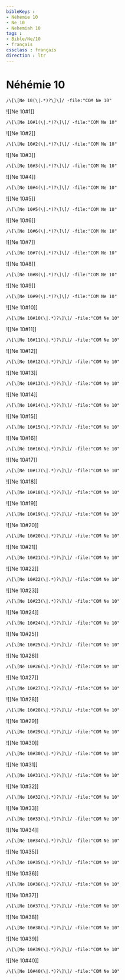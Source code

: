 ```yaml
---
bibleKeys : 
- Néhémie 10
- Ne 10
- Nehemiah 10
tags : 
- Bible/Ne/10
- français
cssclass : français
direction : ltr
---
```


# Néhémie 10

```query
/\[\[Ne 10(\|.*)?\]\]/ -file:"COM Ne 10"
```



![[Ne 10#1]]

```query
/\[\[Ne 10#1(\|.*)?\]\]/ -file:"COM Ne 10"
```

![[Ne 10#2]]

```query
/\[\[Ne 10#2(\|.*)?\]\]/ -file:"COM Ne 10"
```

![[Ne 10#3]]

```query
/\[\[Ne 10#3(\|.*)?\]\]/ -file:"COM Ne 10"
```

![[Ne 10#4]]

```query
/\[\[Ne 10#4(\|.*)?\]\]/ -file:"COM Ne 10"
```

![[Ne 10#5]]

```query
/\[\[Ne 10#5(\|.*)?\]\]/ -file:"COM Ne 10"
```

![[Ne 10#6]]

```query
/\[\[Ne 10#6(\|.*)?\]\]/ -file:"COM Ne 10"
```

![[Ne 10#7]]

```query
/\[\[Ne 10#7(\|.*)?\]\]/ -file:"COM Ne 10"
```

![[Ne 10#8]]

```query
/\[\[Ne 10#8(\|.*)?\]\]/ -file:"COM Ne 10"
```

![[Ne 10#9]]

```query
/\[\[Ne 10#9(\|.*)?\]\]/ -file:"COM Ne 10"
```

![[Ne 10#10]]

```query
/\[\[Ne 10#10(\|.*)?\]\]/ -file:"COM Ne 10"
```

![[Ne 10#11]]

```query
/\[\[Ne 10#11(\|.*)?\]\]/ -file:"COM Ne 10"
```

![[Ne 10#12]]

```query
/\[\[Ne 10#12(\|.*)?\]\]/ -file:"COM Ne 10"
```

![[Ne 10#13]]

```query
/\[\[Ne 10#13(\|.*)?\]\]/ -file:"COM Ne 10"
```

![[Ne 10#14]]

```query
/\[\[Ne 10#14(\|.*)?\]\]/ -file:"COM Ne 10"
```

![[Ne 10#15]]

```query
/\[\[Ne 10#15(\|.*)?\]\]/ -file:"COM Ne 10"
```

![[Ne 10#16]]

```query
/\[\[Ne 10#16(\|.*)?\]\]/ -file:"COM Ne 10"
```

![[Ne 10#17]]

```query
/\[\[Ne 10#17(\|.*)?\]\]/ -file:"COM Ne 10"
```

![[Ne 10#18]]

```query
/\[\[Ne 10#18(\|.*)?\]\]/ -file:"COM Ne 10"
```

![[Ne 10#19]]

```query
/\[\[Ne 10#19(\|.*)?\]\]/ -file:"COM Ne 10"
```

![[Ne 10#20]]

```query
/\[\[Ne 10#20(\|.*)?\]\]/ -file:"COM Ne 10"
```

![[Ne 10#21]]

```query
/\[\[Ne 10#21(\|.*)?\]\]/ -file:"COM Ne 10"
```

![[Ne 10#22]]

```query
/\[\[Ne 10#22(\|.*)?\]\]/ -file:"COM Ne 10"
```

![[Ne 10#23]]

```query
/\[\[Ne 10#23(\|.*)?\]\]/ -file:"COM Ne 10"
```

![[Ne 10#24]]

```query
/\[\[Ne 10#24(\|.*)?\]\]/ -file:"COM Ne 10"
```

![[Ne 10#25]]

```query
/\[\[Ne 10#25(\|.*)?\]\]/ -file:"COM Ne 10"
```

![[Ne 10#26]]

```query
/\[\[Ne 10#26(\|.*)?\]\]/ -file:"COM Ne 10"
```

![[Ne 10#27]]

```query
/\[\[Ne 10#27(\|.*)?\]\]/ -file:"COM Ne 10"
```

![[Ne 10#28]]

```query
/\[\[Ne 10#28(\|.*)?\]\]/ -file:"COM Ne 10"
```

![[Ne 10#29]]

```query
/\[\[Ne 10#29(\|.*)?\]\]/ -file:"COM Ne 10"
```

![[Ne 10#30]]

```query
/\[\[Ne 10#30(\|.*)?\]\]/ -file:"COM Ne 10"
```

![[Ne 10#31]]

```query
/\[\[Ne 10#31(\|.*)?\]\]/ -file:"COM Ne 10"
```

![[Ne 10#32]]

```query
/\[\[Ne 10#32(\|.*)?\]\]/ -file:"COM Ne 10"
```

![[Ne 10#33]]

```query
/\[\[Ne 10#33(\|.*)?\]\]/ -file:"COM Ne 10"
```

![[Ne 10#34]]

```query
/\[\[Ne 10#34(\|.*)?\]\]/ -file:"COM Ne 10"
```

![[Ne 10#35]]

```query
/\[\[Ne 10#35(\|.*)?\]\]/ -file:"COM Ne 10"
```

![[Ne 10#36]]

```query
/\[\[Ne 10#36(\|.*)?\]\]/ -file:"COM Ne 10"
```

![[Ne 10#37]]

```query
/\[\[Ne 10#37(\|.*)?\]\]/ -file:"COM Ne 10"
```

![[Ne 10#38]]

```query
/\[\[Ne 10#38(\|.*)?\]\]/ -file:"COM Ne 10"
```

![[Ne 10#39]]

```query
/\[\[Ne 10#39(\|.*)?\]\]/ -file:"COM Ne 10"
```

![[Ne 10#40]]

```query
/\[\[Ne 10#40(\|.*)?\]\]/ -file:"COM Ne 10"
```

